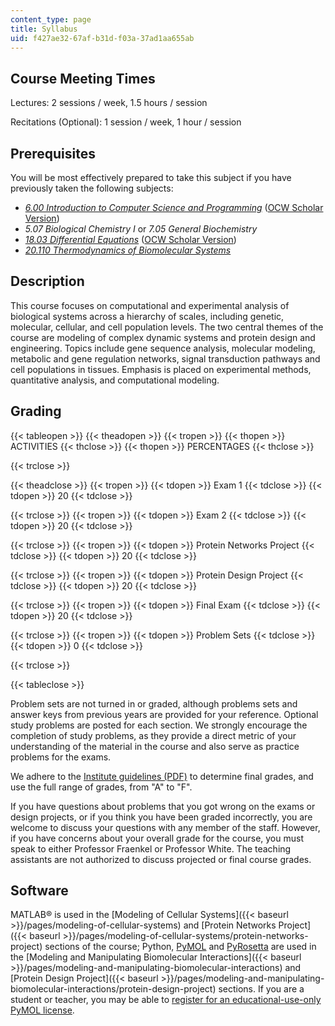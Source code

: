 ```yaml
---
content_type: page
title: Syllabus
uid: f427ae32-67af-b31d-f03a-37ad1aa655ab
---
```


Course Meeting Times
--------------------

Lectures: 2 sessions / week, 1.5 hours / session

Recitations (Optional): 1 session / week, 1 hour / session

Prerequisites
-------------

You will be most effectively prepared to take this subject if you have previously taken the following subjects:

*   [_6.00 Introduction to Computer Science and Programming_](/courses/6-00-introduction-to-computer-science-and-programming-fall-2008) ([OCW Scholar Version](/courses/6-00sc-introduction-to-computer-science-and-programming-spring-2011))
*   _5.07 Biological Chemistry I_ or _7.05 General Biochemistry_
*   [_18.03 Differential Equations_](/courses/18-03-differential-equations-spring-2010) ([OCW Scholar Version](/courses/18-03sc-differential-equations-fall-2011))
*   [_20.110 Thermodynamics of Biomolecular Systems_](/courses/20-110j-thermodynamics-of-biomolecular-systems-fall-2005)

Description
-----------

This course focuses on computational and experimental analysis of biological systems across a hierarchy of scales, including genetic, molecular, cellular, and cell population levels. The two central themes of the course are modeling of complex dynamic systems and protein design and engineering. Topics include gene sequence analysis, molecular modeling, metabolic and gene regulation networks, signal transduction pathways and cell populations in tissues. Emphasis is placed on experimental methods, quantitative analysis, and computational modeling.

Grading
-------

{{< tableopen >}}
{{< theadopen >}}
{{< tropen >}}
{{< thopen >}}
ACTIVITIES
{{< thclose >}}
{{< thopen >}}
PERCENTAGES
{{< thclose >}}

{{< trclose >}}

{{< theadclose >}}
{{< tropen >}}
{{< tdopen >}}
Exam 1
{{< tdclose >}}
{{< tdopen >}}
20
{{< tdclose >}}

{{< trclose >}}
{{< tropen >}}
{{< tdopen >}}
Exam 2
{{< tdclose >}}
{{< tdopen >}}
20
{{< tdclose >}}

{{< trclose >}}
{{< tropen >}}
{{< tdopen >}}
Protein Networks Project
{{< tdclose >}}
{{< tdopen >}}
20
{{< tdclose >}}

{{< trclose >}}
{{< tropen >}}
{{< tdopen >}}
Protein Design Project
{{< tdclose >}}
{{< tdopen >}}
20
{{< tdclose >}}

{{< trclose >}}
{{< tropen >}}
{{< tdopen >}}
Final Exam
{{< tdclose >}}
{{< tdopen >}}
20
{{< tdclose >}}

{{< trclose >}}
{{< tropen >}}
{{< tdopen >}}
Problem Sets
{{< tdclose >}}
{{< tdopen >}}
0
{{< tdclose >}}

{{< trclose >}}


{{< tableclose >}}

Problem sets are not turned in or graded, although problems sets and answer keys from previous years are provided for your reference. Optional study problems are posted for each section. We strongly encourage the completion of study problems, as they provide a direct metric of your understanding of the material in the course and also serve as practice problems for the exams.

We adhere to the [Institute guidelines (PDF)](http://web.mit.edu/faculty/governance/rules/Rules%20&%20Regulations%2020160316.pdf) to determine final grades, and use the full range of grades, from "A" to "F".

If you have questions about problems that you got wrong on the exams or design projects, or if you think you have been graded incorrectly, you are welcome to discuss your questions with any member of the staff. However, if you have concerns about your overall grade for the course, you must speak to either Professor Fraenkel or Professor White. The teaching assistants are not authorized to discuss projected or final course grades.

Software
--------

MATLAB® is used in the [Modeling of Cellular Systems]({{< baseurl >}}/pages/modeling-of-cellular-systems) and [Protein Networks Project]({{< baseurl >}}/pages/modeling-of-cellular-systems/protein-networks-project) sections of the course; Python, [PyMOL](http://www.pymol.org/) and [PyRosetta](http://www.pyrosetta.org/) are used in the [Modeling and Manipulating Biomolecular Interactions]({{< baseurl >}}/pages/modeling-and-manipulating-biomolecular-interactions) and [Protein Design Project]({{< baseurl >}}/pages/modeling-and-manipulating-biomolecular-interactions/protein-design-project) sections. If you are a student or teacher, you may be able to [register for an educational-use-only PyMOL license](http://pymol.org/edu/).